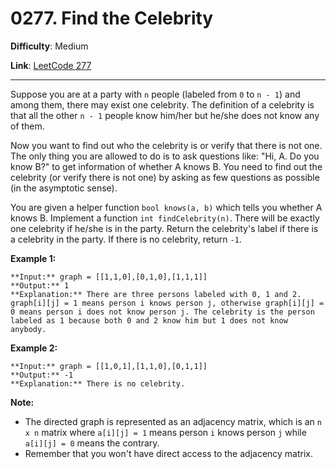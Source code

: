 # 0277. Find the Celebrity

**Difficulty**: Medium

**Link**: [LeetCode 277](https://leetcode.com/problems/find-the-celebrity/)

---

Suppose you are at a party with `n` people (labeled from `0` to `n - 1`) and among them, there may exist one celebrity. The definition of a celebrity is that all the other `n - 1` people know him/her but he/she does not know any of them.

Now you want to find out who the celebrity is or verify that there is not one. The only thing you are allowed to do is to ask questions like: "Hi, A. Do you know B?" to get information of whether A knows B. You need to find out the celebrity (or verify there is not one) by asking as few questions as possible (in the asymptotic sense).

You are given a helper function `bool knows(a, b)` which tells you whether A knows B. Implement a function `int findCelebrity(n)`. There will be exactly one celebrity if he/she is in the party. Return the celebrity's label if there is a celebrity in the party. If there is no celebrity, return `-1`.

**Example 1:**

    **Input:** graph = [[1,1,0],[0,1,0],[1,1,1]]
    **Output:** 1
    **Explanation:** There are three persons labeled with 0, 1 and 2. graph[i][j] = 1 means person i knows person j, otherwise graph[i][j] = 0 means person i does not know person j. The celebrity is the person labeled as 1 because both 0 and 2 know him but 1 does not know anybody.

**Example 2:**

    **Input:** graph = [[1,0,1],[1,1,0],[0,1,1]]
    **Output:** -1
    **Explanation:** There is no celebrity.

**Note:**

- The directed graph is represented as an adjacency matrix, which is an `n x n` matrix where `a[i][j] = 1` means person `i` knows person `j` while `a[i][j] = 0` means the contrary.
- Remember that you won't have direct access to the adjacency matrix.
